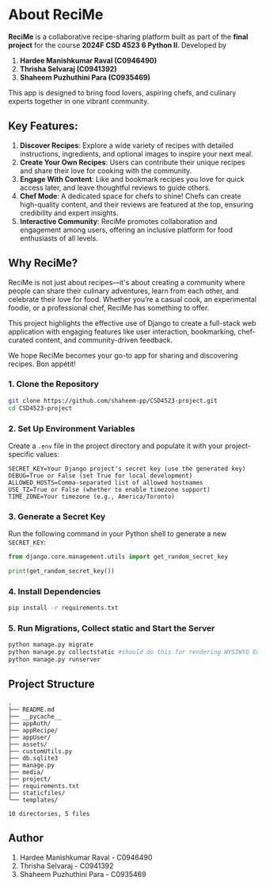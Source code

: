 # About ReciMe

**ReciMe** is a collaborative recipe-sharing platform built as part of the **final project** for the course **2024F CSD
4523 6 Python II**. Developed by

1. **Hardee Manishkumar Raval (C0946490)**
2. **Thrisha Selvaraj (C0941392)**
3. **Shaheem Puzhuthini Para (C0935469)**

This app is designed to bring food lovers, aspiring chefs, and culinary experts together in one vibrant community.

## Key Features:

1. **Discover Recipes**: Explore a wide variety of recipes with detailed instructions, ingredients, and optional images
   to inspire your next meal.
2. **Create Your Own Recipes**: Users can contribute their unique recipes and share their love for cooking with the
   community.
3. **Engage With Content**: Like and bookmark recipes you love for quick access later, and leave thoughtful reviews to
   guide others.
4. **Chef Mode**: A dedicated space for chefs to shine! Chefs can create high-quality content, and their reviews are
   featured at the top, ensuring credibility and expert insights.
5. **Interactive Community**: ReciMe promotes collaboration and engagement among users, offering an inclusive platform
   for food enthusiasts of all levels.

## Why ReciMe?

ReciMe is not just about recipes—it's about creating a community where people can share their culinary adventures, learn
from each other, and celebrate their love for food. Whether you’re a casual cook, an experimental foodie, or a
professional chef, ReciMe has something to offer.

This project highlights the effective use of Django to create a full-stack web application with engaging features like
user interaction, bookmarking, chef-curated content, and community-driven feedback.

We hope ReciMe becomes your go-to app for sharing and discovering recipes. Bon appétit!

### 1. Clone the Repository

```bash
git clone https://github.com/shaheem-pp/CSD4523-project.git
cd CSD4523-project
```

### 2. Set Up Environment Variables

Create a `.env` file in the project directory and populate it with your project-specific values:

```env
SECRET_KEY=Your Django project's secret key (use the generated key)
DEBUG=True or False (set True for local development)
ALLOWED_HOSTS=Comma-separated list of allowed hostnames
USE_TZ=True or False (whether to enable timezone support)
TIME_ZONE=Your timezone (e.g., America/Toronto)
```

### 3. Generate a Secret Key

Run the following command in your Python shell to generate a new `SECRET_KEY`:

```python
from django.core.management.utils import get_random_secret_key

print(get_random_secret_key())
```

### 4. Install Dependencies

```bash
pip install -r requirements.txt
``` 

### 5. Run Migrations, Collect static and Start the Server

```bash
python manage.py migrate
python manage.py collectstatic #should do this for rendering WYSIWYG Editor
python manage.py runserver
```

## Project Structure

```text
.
├── README.md
├── __pycache__
├── appAuth/
├── appRecipe/
├── appUser/
├── assets/
├── customUtils.py
├── db.sqlite3
├── manage.py
├── media/
├── project/
├── requirements.txt
├── staticfiles/
└── templates/

10 directories, 5 files

```

## Author

1. Hardee Manishkumar Raval - C0946490
2. Thrisha Selvaraj - C0941392
3. Shaheem Puzhuthini Para - C0935469
